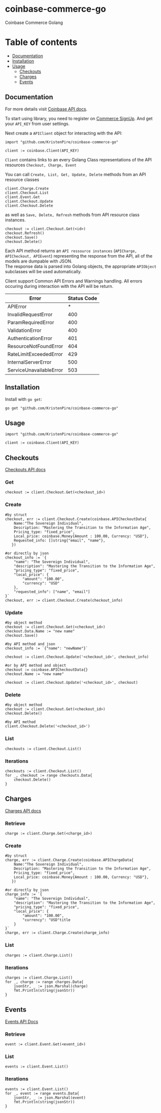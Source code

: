 # coinbase-commerce-go
Coinbase Commerce Golang

# Table of contents

<!--ts-->
   * [Documentation](#documentation)
   * [Installation](#installation)
   * [Usage](#usage)
      * [Checkouts](#checkouts)
      * [Charges](#charges)
      * [Events](#events)
<!--te-->


## Documentation

For more details visit [Coinbase API docs](https://commerce.coinbase.com/docs/api/).

To start using library, you need to register on [Commerce SignUp](https://commerce.coinbase.com/signup).
And get your ``API_KEY`` from user settings.

Next create a ``APIClient`` object for interacting with the API:
```golang
import "github.com/KristenPire/coinbase-commerce-go"

client := coinbase.Client(API_KEY)
```

``Client`` contains links to an every Golang Class representations of the API resources
``Checkout, Charge, Event``

You can call ``Create, List, Get, Update, Delete`` methods from an API resource classes

```golang
client.Charge.Create
client.Checkout.List 
client.Event.Get
client.Checkout.Update
client.Checkout.Delete
```
as well as ``Save, Delete, Refresh`` methods from API resource class instances.
```golang
checkout := client.Checkout.Get(<id>)
checkout.Refresh()
checkout.Save()
checkout.Delete()
```

Each API method returns an ``API ressource instances`` (``APICharge, APICheckout, APIEvent``) representing the response from the API, all of the models are dumpable with JSON.\
The response data is parsed into Golang objects, the appropriate ``APIObject`` subclasses will be used automatically.

Client support Common API Errors and Warnings handling.
All errors occuring during interaction with the API will be return.


| Error                    | Status Code |
|--------------------------|-------------|
| APIError                 |      *      |   
| InvalidRequestError      |     400     |   
| ParamRequiredError       |     400     |  
| ValidationError          |     400     |  
| AuthenticationError      |     401     |  
| ResourceNotFoundError    |     404     |
| RateLimitExceededError   |     429     |
| InternalServerError      |     500     |
| ServiceUnavailableError  |     503     |

## Installation

Install with ``go get``:

    go get "github.com/KristenPire/coinbase-commerce-go"


## Usage
```golang
import "github.com/KristenPire/coinbase-commerce-go"

client := coinbase.Client(API_KEY)
```
## Checkouts 
[Checkouts API docs](https://commerce.coinbase.com/docs/api/#checkouts)
### Get
```golang
checkout := client.Checkout.Get(<checkout_id>)
```
### Create
```golang
#by struct
checkout, err := client.Checkout.Create(coinbase.APICheckoutData{
    Name:"The Sovereign Individual",
    Description: "Mastering the Transition to the Information Age",
    Pricing_type: "fixed_price",
    Local_price: coinbase.Money{Amount : 100.00, Currency: "USD"},
    Requested_info: []string{"email", "name"},
   })

#or directly by json
checkout_info := `{
    "name": "The Sovereign Individual",
    "description": "Mastering the Transition to the Information Age",
    "pricing_type": "fixed_price",
    "local_price": {
        "amount": "100.00",
        "currency": "USD"
    },
    "requested_info": ["name", "email"]
}`
checkout, err := client.Checkout.Create(checkout_info)
```
### Update
```golang
#by object method
checkout := client.Checkout.Get(<checkout_id>)
checkout.Data.Name := "new name"
checkout.Save()

#by API method and json
checkout_info := `{"name": "newName"}`

checkout := client.Checkout.Update('<checkout_id>', checkout_info)

#or by API method and object
checkout := coinbase.APICheckoutData{}
checkout.Name := "new name"

checkout := client.Checkout.Update('<checkout_id>', checkout)
```

### Delete
```golang
#by object method
checkout := client.Checkout.Get(<checkout_id>)
checkout.Delete()

#by API method
client.Checkout.Delete('<checkout_id>')
```
### List
```golang
checkouts := client.Checkout.List()
```

### Iterations
```golang
checkouts := client.Checkout.List()
for _, checkout := range checkouts.Data{
    checkout.Delete()
}
```
## Charges
[Charges API docs](https://commerce.coinbase.com/docs/api/#charges)
### Retrieve
```golang
charge := client.Charge.Get(<charge_id>)
```
### Create
```golang
#by struct
charge, err := client.Charge.Create(coinbase.APIChargeData{
    Name:"The Sovereign Individual",
    Description: "Mastering the Transition to the Information Age",
    Pricing_type: "fixed_price",
    Local_price: coinbase.Money{Amount : 100.00, Currency: "USD"},
   })

#or directly by json
charge_info := `{
    "name": "The Sovereign Individual",
    "description": "Mastering the Transition to the Information Age",
    "pricing_type": "fixed_price",
    "local_price": {
        "amount": "100.00",
        "currency": "USD"title
    }
}`
charge, err := client.Charge.Create(charge_info)
```
### List
```golang
charges := client.Charge.List()
```
### Iterations
```golang
charges := client.Charge.List()
for _, charge := range charges.Data{
    jsonStr, _ := json.Marshal(charge)
    fmt.Println(string(jsonStr))
}
```
## Events
[Events API Docs](https://commerce.coinbase.com/docs/api/#events)
### Retrieve
```golang
event := client.Event.Get(<event_id>)
```
### List
```golang
events := client.Event.List()
```
### Iterations
```golang
events := client.Event.List()
for _, event := range events.Data{
    jsonStr, _ := json.Marshal(event)
    fmt.Println(string(jsonStr))
}
```

